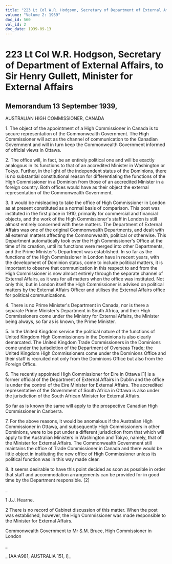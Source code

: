 ```yaml
---
title: "223 Lt Col W.R. Hodgson, Secretary of Department of External Affairs, to Sir Henry Gullett, Minister for External Affairs"
volume: "Volume 2: 1939"
doc_id: 560
vol_id: 2
doc_date: 1939-09-13
---
```


# 223 Lt Col W.R. Hodgson, Secretary of Department of External Affairs, to Sir Henry Gullett, Minister for External Affairs

## Memorandum 13 September 1939,

AUSTRALIAN HIGH COMMISSIONER, CANADA

1\. The object of the appointment of a High Commissioner in Canada is to secure representation of the Commonwealth Government. The High Commissioner will act as the channel of communication to the Canadian Government and will in turn keep the Commonwealth Government informed of official views in Ottawa.

2\. The office will, in fact, be an entirely political one and will be exactly analogous in its functions to that of an accredited Minister in Washington or Tokyo. Further, in the light of the independent status of the Dominions, there is no substantial constitutional reason for differentiating the functions of the High Commissioner in a Dominion from those of an accredited Minister in a foreign country. Both offices would have as their object the external representation of the Commonwealth Government.

3\. It would be misleading to take the office of High Commissioner in London as at present constituted as a normal basis of comparison. This post was instituted in the first place in 1910, primarily for commercial and financial objects, and the work of the High Commissioner's staff in London is still almost entirely concerned with these matters. The Department of External Affairs was one of the original Commonwealth Departments, and dealt with all external matters affecting the Commonwealth, political or otherwise. This Department automatically took over the High Commissioner's Office at the time of its creation, until its functions were merged into other Departments, and the Prime Minister's Department was established. In so far as the functions of the High Commissioner in London have in recent years, with the development of Dominion status, come to include political matters, it is important to observe that communication in this respect to and from the High Commissioner is now almost entirely through the separate channel of External Affairs, as it was for all matters when the office was instituted. Not only this, but in London itself the High Commissioner is advised on political matters by the External Affairs Officer and utilises the External Affairs office for political communications.

4\. There is no Prime Minister's Department in Canada, nor is there a separate Prime Minister's Department in South Africa, and their High Commissioners come under the Ministry for External Affairs, the Minister being always, so far as is known, the Prime Minister.

5\. In the United Kingdom service the political nature of the functions of United Kingdom High Commissioners in the Dominions is also clearly demarcated. The United Kingdom Trade Commissioners in the Dominions come under the jurisdiction of the Department of Overseas Trade; the United Kingdom High Commissioners come under the Dominions Office and their staff is recruited not only from the Dominions Office but also from the Foreign Office.

6\. The recently appointed High Commissioner for Eire in Ottawa [1] is a former official of the Department of External Affairs in Dublin and the office is under the control of the Eire Minister for External Affairs. The accredited representative of the Government of South Africa in Ottawa is also under the jurisdiction of the South African Minister for External Affairs.

So far as is known the same will apply to the prospective Canadian High Commissioner in Canberra.

7\. For the above reasons, it would be anomalous if the Australian High Commissioner in Ottawa, and subsequently High Commissioners in other Dominions, were to be put under a different jurisdiction from that which will apply to the Australian Ministers in Washington and Tokyo, namely, that of the Minister for External Affairs. The Commonwealth Government still maintains the office of Trade Commissioner in Canada and there would be little object in instituting the new office of High Commissioner unless its political function was in this way made clear.

8\. It seems desirable to have this point decided as soon as possible in order that staff and accommodation arrangements can be provided for in good time by the Department responsible. [2]

_

1 J.J. Hearne.

2 There is no record of Cabinet discussion of this matter. When the post was established, however, the High Commissioner was made responsible to the Minister for External Affairs.

Commonwealth Government to Mr S.M. Bruce, High Commissioner in London

_

_ [AA:A981, AUSTRALIA 151, i]_
